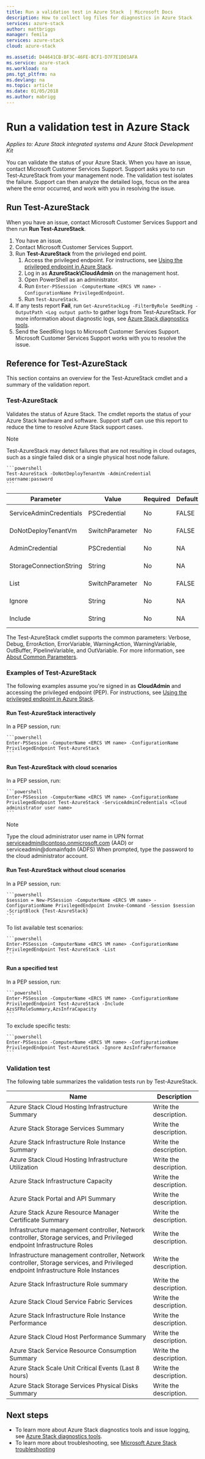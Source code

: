 ```yaml
---
title: Run a validation test in Azure Stack  | Microsoft Docs
description: How to collect log files for diagnostics in Azure Stack
services: azure-stack
author: mattbriggs
manager: femila
services: azure-stack
cloud: azure-stack

ms.assetid: D44641CB-BF3C-46FE-BCF1-D7F7E1D01AFA
ms.service: azure-stack
ms.workload: na
pms.tgt_pltfrm: na
ms.devlang: na
ms.topic: article
ms.date: 01/05/2018
ms.author: mabrigg
---
```

# Run a validation test in Azure Stack

*Applies to: Azure Stack integrated systems and Azure Stack Development Kit*
 
You can validate the status of your Azure Stack. When you have an issue, contact Microsoft Customer Services Support. Support asks you to run Test-AzureStack from your management node. The validation test isolates the failure. Support can then analyze the detailed logs, focus on the area where the error occurred, and work with you in resolving the issue.

## Run Test-AzureStack

When you have an issue, contact Microsoft Customer Services Support and then run **Run Test-AzureStack**.

1. You have an issue.
2. Contact Microsoft Customer Services Support.
3. Run **Test-AzureStack** from the privileged end point.
    1. Access the privileged endpoint. For instructions, see [Using the privileged endpoint in Azure Stack](azure-stack-privileged-endpoint.md). 
    2. Log in as **AzureStack\CloudAdmin** on the management host.
    3. Open PowerShell as an administrator.
    4. Run `Enter-PSSession -ComputerName <ERCS VM name> -ConfigurationName PrivilegedEndpoint`.
    4. Run `Test-AzureStack`.
4. If any tests report **Fail**, run `Get-AzureStackLog -FilterByRole SeedRing -OutputPath <Log output path>` to gather logs from Test-AzureStack. For more information about diagnostic logs, see [Azure Stack diagnostics tools](azure-stack-diagnostics.md).
5. Send the SeedRing logs to Microsoft Customer Services Support. Microsoft Customer Services Support works with you to resolve the issue.

## Reference for Test-AzureStack

This section contains an overview for the Test-AzureStack cmdlet and a summary of the validation report.

### Test-AzureStack

Validates the status of Azure Stack. The cmdlet reports the status of your Azure Stack hardware and software. Support staff can use this  report to reduce the time to resolve Azure Stack support cases.

> [!Note]  
> Test-AzureStack may detect failures that are not resulting in cloud outages, such as a single failed disk or a single physical host node failure.

    ```powershell  
    Test-AzureStack -DoNotDeployTenantVm -AdminCredential username:password
    ```

| Parameter               | Value           | Required | Default | Description    |
| ---                     | ---             | ---      | ---     | ---            |
| ServiceAdminCredentials | PSCredential    | No       | FALSE   | Need to write. |
| DoNotDeployTenantVm     | SwitchParameter | No       | FALSE   | Need to write. |
| AdminCredential         | PSCredential    | No       | NA      | Need to write. |
| StorageConnectionString | String          | No       | NA      | Need to write. |
| List                    | SwitchParameter | No       | FALSE   | Need to write. |
| Ignore                  | String          | No       | NA      | Need to write. |
| Include                 | String          | No       | NA      | Need to write. |

The Test-AzureStack cmdlet supports the common parameters: Verbose, Debug, ErrorAction, ErrorVariable, WarningAction, WarningVariable, OutBuffer, PipelineVariable, and OutVariable. For more information, see [About Common Parameters](http://go.microsoft.com/fwlink/?LinkID=113216). 

### Examples of Test-AzureStack

The following examples assume you're signed in as **CloudAdmin** and accessing the privileged endpoint (PEP). For instructions, see [Using the privileged endpoint in Azure Stack](azure-stack-privileged-endpoint.md). 

#### Run Test-AzureStack interactively

In a PEP session, run:

    ```powershell  
    Enter-PSSession -ComputerName <ERCS VM name> -ConfigurationName PrivilegedEndpoint Test-AzureStack
    ```

#### Run Test-AzureStack with cloud scenarios

In a PEP session, run:

    ```powershell  
    Enter-PSSession -ComputerName <ERCS VM name> -ConfigurationName PrivilegedEndpoint Test-AzureStack -ServiceAdminCredentials <Cloud administrator user name>
    ```

> [!Note]  
> Type the cloud administrator user name in UPN format serviceadmin@contoso.onmicrosoft.com (AAD) or serviceadmin@domainfqdn (ADFS)
When prompted, type the password to the cloud administrator account.

#### Run Test-AzureStack without cloud scenarios

In a PEP session, run:

    ```powershell  
    $session = New-PSSession -ComputerName <ERCS VM name> -ConfigurationName PrivilegedEndpoint Invoke-Command -Session $session -ScriptBlock {Test-AzureStack}
    ```

To list available test scenarios:

    ```powershell  
    Enter-PSSession -ComputerName <ERCS VM name> -ConfigurationName PrivilegedEndpoint Test-AzureStack -List
    ```

#### Run a specified test

In a PEP session, run:

    ```powershell  
    Enter-PSSession -ComputerName <ERCS VM name> -ConfigurationName PrivilegedEndpoint Test-AzureStack -Include AzsSFRoleSummary,AzsInfraCapacity
    ```

To exclude specific tests:

    ```powershell  
    Enter-PSSession -ComputerName <ERCS VM name> -ConfigurationName PrivilegedEndpoint Test-AzureStack -Ignore AzsInfraPerformance
    ```

### Validation test

The following table summarizes the validation tests run by Test-AzureStack.

| Name                                                                                                                              | Description           |
|-----------------------------------------------------------------------------------------------------------------------------------|-----------------------|
| Azure Stack Cloud Hosting Infrastructure Summary                                                                                  | Write the description. |
| Azure Stack Storage Services Summary                                                                                              | Write the description. |
| Azure Stack Infrastructure Role Instance Summary                                                                                  | Write the description. |
| Azure Stack Cloud Hosting Infrastructure Utilization                                                                              | Write the description. |
| Azure Stack Infrastructure Capacity                                                                                               | Write the description. |
| Azure Stack Portal and API Summary                                                                                                | Write the description. |
| Azure Stack Azure Resource Manager Certificate Summary                                                                                               | Write the description. |
| Infrastructure management controller, Network controller, Storage services, and Privileged endpoint Infrastructure Roles          | Write the description. |
| Infrastructure management controller, Network controller, Storage services, and Privileged endpoint Infrastructure Role Instances | Write the description. |
| Azure Stack Infrastructure Role summary                                                                                           | Write the description. |
| Azure Stack Cloud Service Fabric Services                                                                                         | Write the description. |
| Azure Stack Infrastructure Role Instance Performance                                                                              | Write the description. |
| Azure Stack Cloud Host Performance Summary                                                                                        | Write the description. |
| Azure Stack Service Resource Consumption Summary                                                                                  | Write the description. |
| Azure Stack Scale Unit Critical Events (Last 8 hours)                                                                             | Write the description. |
| Azure Stack Storage Services Physical Disks Summary                                                                               | Write the description. |

## Next steps

 - To learn more about Azure Stack diagnostics tools and issue logging, see [ Azure Stack diagnostics tools](azure-stack-diagnostics.md).
 - To learn more about troubleshooting, see [Microsoft Azure Stack troubleshooting](azure-stack-troubleshooting.md)